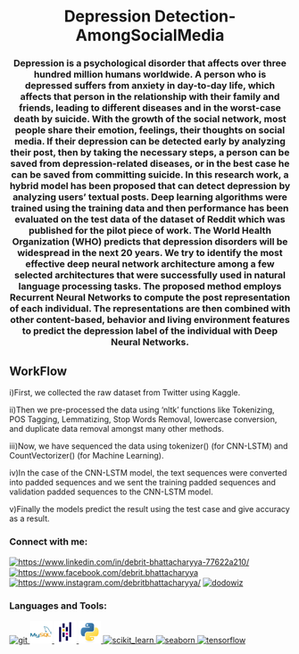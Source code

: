 <h1 align="center">Depression Detection- AmongSocialMedia</h1>
<h3 align="center">Depression is a psychological disorder that affects over three hundred million humans worldwide. A person who is depressed suffers from anxiety in day-to-day life, which affects that person in the relationship with their family and friends, leading to different diseases and in the worst-case death by suicide. With the growth of the social network, most people share their emotion, feelings, their thoughts on social media. If their depression can be detected early by analyzing their post, then by taking the necessary steps, a person can be saved from depression-related diseases, or in the best case he can be saved from committing suicide. In this research work, a hybrid model has been proposed that can detect depression by analyzing users’ textual posts. Deep learning algorithms were trained using the training data and then performance has been evaluated on the test data of the dataset of Reddit which was published for the pilot piece of work. The World Health Organization (WHO) predicts that depression disorders will be widespread in the next 20 years. We try to identify the most effective deep neural network architecture among a few selected architectures that were successfully used in natural language processing tasks. The proposed method employs Recurrent Neural Networks to compute the post representation of each individual. The representations are then combined with other content-based, behavior and living environment features to predict the depression label of the individual with Deep Neural Networks.</h3>
<h></h>
<h2 align="left">WorkFlow </h2>
<p align="left">i)First, we collected the raw dataset from Twitter using Kaggle.</p>
<p align="left">ii)Then we pre-processed the data using ‘nltk’ functions like Tokenizing, POS Tagging, Lemmatizing, Stop Words Removal, lowercase conversion, and duplicate data removal amongst many other methods.</p>
<p align="left">iii)Now, we have sequenced the data using tokenizer() (for CNN-LSTM) and CountVectorizer() (for Machine  Learning). </p>
<p align="left">iv)In the case of the CNN-LSTM model, the text sequences were converted into padded sequences and we sent the training padded sequences and validation padded sequences to the CNN-LSTM model.</p>
<p align="left">v)Finally the models predict the result using the test case and give accuracy as a result. 
</p>

<h3 align="left">Connect with me:</h3>
<p align="left">
<a href="https://linkedin.com/in/https://www.linkedin.com/in/debrit-bhattacharyya-77622a210/" target="blank"><img align="center" src="https://raw.githubusercontent.com/rahuldkjain/github-profile-readme-generator/master/src/images/icons/Social/linked-in-alt.svg" alt="https://www.linkedin.com/in/debrit-bhattacharyya-77622a210/" height="30" width="40" /></a>
<a href="https://fb.com/https://www.facebook.com/debrit.bhattacharyya" target="blank"><img align="center" src="https://raw.githubusercontent.com/rahuldkjain/github-profile-readme-generator/master/src/images/icons/Social/facebook.svg" alt="https://www.facebook.com/debrit.bhattacharyya" height="30" width="40" /></a>
<a href="https://instagram.com/https://www.instagram.com/debritbhattacharyya/" target="blank"><img align="center" src="https://raw.githubusercontent.com/rahuldkjain/github-profile-readme-generator/master/src/images/icons/Social/instagram.svg" alt="https://www.instagram.com/debritbhattacharyya/" height="30" width="40" /></a>
<a href="https://www.hackerrank.com/dodowiz" target="blank"><img align="center" src="https://raw.githubusercontent.com/rahuldkjain/github-profile-readme-generator/master/src/images/icons/Social/hackerrank.svg" alt="dodowiz" height="30" width="40" /></a>
</p>

<h3 align="left">Languages and Tools:</h3>
<p align="left"> <a href="https://git-scm.com/" target="_blank" rel="noreferrer"> <img src="https://www.vectorlogo.zone/logos/git-scm/git-scm-icon.svg" alt="git" width="40" height="40"/> </a> <a href="https://www.mysql.com/" target="_blank" rel="noreferrer"> <img src="https://raw.githubusercontent.com/devicons/devicon/master/icons/mysql/mysql-original-wordmark.svg" alt="mysql" width="40" height="40"/> </a> <a href="https://pandas.pydata.org/" target="_blank" rel="noreferrer"> <img src="https://raw.githubusercontent.com/devicons/devicon/2ae2a900d2f041da66e950e4d48052658d850630/icons/pandas/pandas-original.svg" alt="pandas" width="40" height="40"/> </a> <a href="https://www.python.org" target="_blank" rel="noreferrer"> <img src="https://raw.githubusercontent.com/devicons/devicon/master/icons/python/python-original.svg" alt="python" width="40" height="40"/> </a> <a href="https://scikit-learn.org/" target="_blank" rel="noreferrer"> <img src="https://upload.wikimedia.org/wikipedia/commons/0/05/Scikit_learn_logo_small.svg" alt="scikit_learn" width="40" height="40"/> </a> <a href="https://seaborn.pydata.org/" target="_blank" rel="noreferrer"> <img src="https://seaborn.pydata.org/_images/logo-mark-lightbg.svg" alt="seaborn" width="40" height="40"/> </a> <a href="https://www.tensorflow.org" target="_blank" rel="noreferrer"> <img src="https://www.vectorlogo.zone/logos/tensorflow/tensorflow-icon.svg" alt="tensorflow" width="40" height="40"/> </a> </p>
